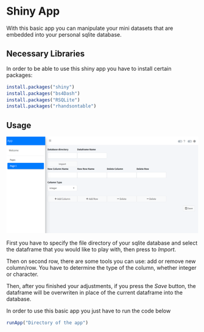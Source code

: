 
# Shiny App

With this basic app you can manipulate your mini datasets that are
embedded into your personal sqlite database.

## Necessary Libraries

In order to be able to use this shiny app you have to install certain
packages:

``` r
install.packages("shiny")
install.packages("bs4Dash")
install.packages("RSQLite")
install.packages("rhandsontable")
```

## Usage

![](for_git.PNG)

First you have to specify the file directory of your sqlite database and
select the dataframe that you would like to play with, then press to
$Import$.

Then on second row, there are some tools you can use: add or remove new
column/row. You have to determine the type of the column, whether
integer or character.

Then, after you finished your adjustments, if you press the $Save$
button, the dataframe will be overwriten in place of the current
dataframe into the database.

In order to use this basic app you just have to run the code below

``` r
runApp("Directory of the app")
```
